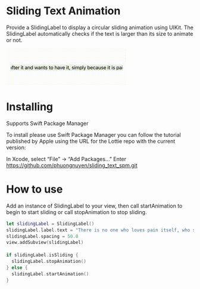 # Sliding Text Animation
Provide a SlidingLabel to display a circular sliding animation using UIKit.
The SlidingLabel automatically checks if the text is larger than its size to animate or not.

![Alt Text](https://github.com/phuongnuyen/sliding_text/blob/main/sliding_text.gif)

# Installing
Supports Swift Package Manager

To install please use Swift Package Manager you can follow the tutorial published by Apple using the URL for the Lottie repo with the current version:

In Xcode, select “File” → “Add Packages...”
Enter https://github.com/phuongnuyen/sliding_text_spm.git

# How to use
Add an instance of SlidingLabel to your view, then call startAnimation to begin to start sliding or call stopAnimation to stop sliding.

```swift
let slidingLabel = SlidingLabel()
slidingLabel.label.text = "There is no one who loves pain itself, who seeks after it and wants to have it, simply because it is pain..."
slidingLabel.spacing = 50.0
view.addSubview(slidingLabel)

if slidingLabel.isSliding {
  slidingLabel.stopAnimation()
} else {
  slidingLabel.startAnimation()
}
```
